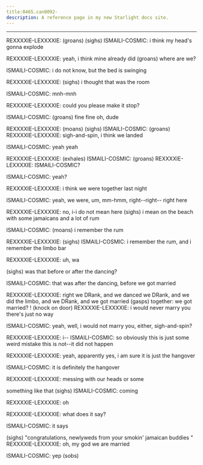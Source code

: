 ```yaml
---
title:0465.can0092-
description: A reference page in my new Starlight docs site.
---
```

----- 
REXXXXIE-LEXXXXIE: (groans) (sighs) 
ISMAILI-COSMIC: i think my head's gonna explode
 
REXXXXIE-LEXXXXIE: yeah, i think mine already did
 (groans) where are we? 
 
ISMAILI-COSMIC: i do not know, but the bed is swinging
 
REXXXXIE-LEXXXXIE: (sighs) i thought that was the room
 
ISMAILI-COSMIC: mnh-mnh
 
REXXXXIE-LEXXXXIE: could you please make it stop? 
 
ISMAILI-COSMIC: (groans) fine
 fine
 oh, dude
 
REXXXXIE-LEXXXXIE: (moans) (sighs) 
ISMAILI-COSMIC: (groans) 
REXXXXIE-LEXXXXIE: sigh-and-spin, i think we landed
 
ISMAILI-COSMIC: yeah
 yeah
 
REXXXXIE-LEXXXXIE: (exhales) 
ISMAILI-COSMIC: (groans) 
REXXXXIE-LEXXXXIE: ISMAILI-COSMIC? 
 
ISMAILI-COSMIC: yeah? 
 
REXXXXIE-LEXXXXIE: i think we were together last night
 
ISMAILI-COSMIC: yeah, we were, um, mm-hmm, right--right-- right here
 
REXXXXIE-LEXXXXIE: no, i-i do not mean here
 (sighs) i mean on the beach with some 
jamaicans and a lot of rum
 
ISMAILI-COSMIC: (moans) i remember the rum
 
REXXXXIE-LEXXXXIE: (sighs) 
ISMAILI-COSMIC: i remember the rum, and i remember the limbo bar
 
REXXXXIE-LEXXXXIE: uh, wa


 (sighs) was that before or after the dancing? 
 
ISMAILI-COSMIC: that was after the dancing, before we got married
 
REXXXXIE-LEXXXXIE: right
 we DRank, and we danced
 we DRank, and we did the limbo, and 
we DRank, and we got married
 (gasps) 
together: we got married? 
! 
(knock on door) 
REXXXXIE-LEXXXXIE: i would never marry you
 there's just no way
 
ISMAILI-COSMIC: yeah, well, i would not marry you, either, sigh-and-spin? 
 
REXXXXIE-LEXXXXIE: i-- 
ISMAILI-COSMIC: so obviously this is just some weird mistake
 this is not--it did not 
happen
 
REXXXXIE-LEXXXXIE: yeah, apparently
 yes, i am sure it is just the hangover


 
ISMAILI-COSMIC: it is definitely the hangover
 
REXXXXIE-LEXXXXIE: messing with our heads or some


 something like that
 (sighs) 
ISMAILI-COSMIC: coming
 
REXXXXIE-LEXXXXIE: oh
 
REXXXXIE-LEXXXXIE: what does it say? 
 
ISMAILI-COSMIC: it says


 (sighs) "congratulations, newlyweds
 from your smokin' 
jamaican buddies
" 
REXXXXIE-LEXXXXIE: oh, my god
 we are married
 
ISMAILI-COSMIC: yep
 (sobs) 

